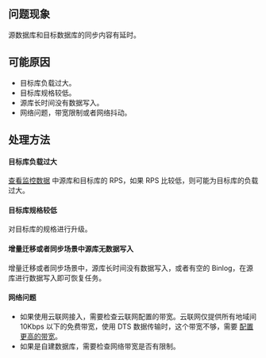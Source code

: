 
## 问题现象
源数据库和目标数据库的同步内容有延时。 

## 可能原因
- 目标库负载过大。
- 目标库规格较低。
- 源库长时间没有数据写入。
- 网络问题，带宽限制或者网络抖动。

## 处理方法
#### 目标库负载过大
[查看监控数据](https://cloud.tencent.com/document/product/571/59202) 中源库和目标库的 RPS，如果 RPS 比较低，则可能为目标库的负载过大。

#### 目标库规格较低
对目标库的规格进行升级。

#### 增量迁移或者同步场景中源库无数据写入
增量迁移或者同步场景中，源库长时间没有数据写入，或者有空的 Binlog，在源库进行数据写入即可恢复任务。

#### 网络问题
- 如果使用云联网接入，需要检查云联网配置的带宽。云联网仅提供所有地域间 10Kbps 以下的免费带宽，使用 DTS 数据传输时，这个带宽不够，需要 [配置更高的带宽](https://cloud.tencent.com/document/product/877/49859)。
- 如果是自建数据库，需要检查网络带宽是否有限制。

